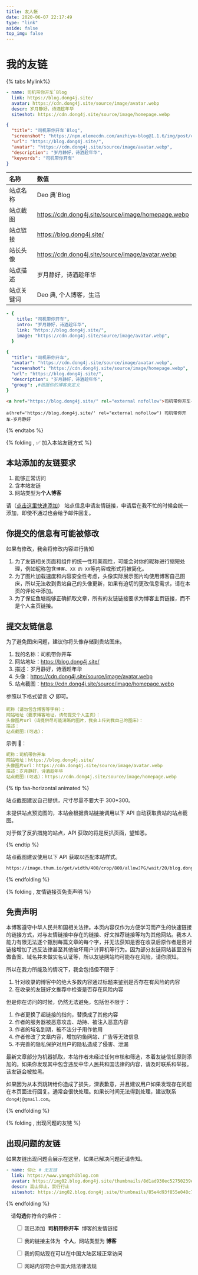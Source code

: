 ```yaml
---
title: 友人帐
date: 2020-06-07 22:17:49
type: "link"
aside: false
top_img: false
---
```


<h1>我的友链</h1>

{% tabs Mylink%}

<!-- tab 🙋 butterfly-💭candy -->

```yml
- name: 司机带你开车`Blog
  link: https://blog.dong4j.site/
  avatar: https://cdn.dong4j.site/source/image/avatar.webp
  descr: 岁月静好，诗酒趁年华
  siteshot: https://cdn.dong4j.site/source/image/homepage.webp
```

<!-- endtab -->

<!-- tab ☀️Volantis -->

```json
{
  "title": "司机带你开车`Blog",
  "screenshot": "https://npm.elemecdn.com/anzhiyu-blog@1.1.6/img/post/common/blog.dong4j.sitep.jpg",
  "url": "https://blog.dong4j.site/",
  "avatar": "https://cdn.dong4j.site/source/image/avatar.webp",
  "description": "岁月静好，诗酒趁年华",
  "keywords": "司机带你开车"
}
```

<!-- endtab -->

<!-- tab 🌴General -->

| 名称       | 数值                                                                           |
| :--------- | :----------------------------------------------------------------------------- |
| 站点名称   | Deo 典`Blog                                                                    |
| 站点截图   | https://cdn.dong4j.site/source/image/homepage.webp |
| 站点链接   | https://blog.dong4j.site/                                                      |
| 站长头像   | https://cdn.dong4j.site/source/image/avatar.webp   |
| 站点描述   | 岁月静好，诗酒趁年华                                                           |
| 站点关键词 | Deo 典, 个人博客，生活                                                         |

<!-- endtab -->

<!-- tab Fuild -->

```yml
- {
    title: "司机带你开车",
    intro: "岁月静好，诗酒趁年华",
    link: "https://blog.dong4j.site/",
    image: "https://cdn.dong4j.site/source/image/avatar.webp",
  }
```

<!-- endtab -->

<!-- tab Volantis -->

```yml
{
  "title": "司机带你开车",
  "avatar": "https://cdn.dong4j.site/source/image/avatar.webp",
  "screenshot": "https://cdn.dong4j.site/source/image/homepage.webp",
  "url": "https://blog.dong4j.site/",
  "description": "岁月静好，诗酒趁年华",
  "group": ,#根据你的博客来定义
}
```

<!-- endtab -->

<!-- tab Html -->

```html
<a href="https://blog.dong4j.site/" rel="external nofollow">司机带你开车-岁月静好</a>
```

<!-- endtab -->

<!-- tab Jade -->

```code
a(href='https://blog.dong4j.site/' rel="external nofollow") 司机带你开车-岁月静好
```

<!-- endtab -->

{% endtabs %}

{% folding , ✅ 加入本站友链方式 %}

## 本站添加的友链要求

1. 能够正常访问
2. 含本站友链
3. 网站类型为<strong>个人博客</strong>

请（<a onclick="anzhiyu.addFriendLink()" href="#post-comment">点击这里快速添加</a>） 站点信息申请友情链接，申请后在我不忙的时候会统一添加，即使不通过也会给予邮件回复。

## 你提交的信息有可能被修改

如果有修改，我会将修改内容进行告知

1. 为了友链相关页面和组件的统一性和美观性，可能会对你的昵称进行缩短处理，例如昵称包含`博客`、`XX 的 XX`等内容或形式将被简化。
2. 为了图片加载速度和内容安全性考虑，头像实际展示图片均使用博客自己图床，所以无法收到贵站自己的头像更新，如果有迫切的更改信息需求，请在本页的评论中添加。
3. 为了保证鱼塘能够正确抓取文章，所有的友链链接要求为博客主页链接，而不是个人主页链接。

## 提交友链信息

为了避免图床问题，建议你将头像存储到贵站图床。

1. 我的名称：司机带你开车
2. 网站地址：https://blog.dong4j.site/
3. 描述：岁月静好，诗酒趁年华
4. 头像：https://cdn.dong4j.site/source/image/avatar.webp
5. 站点截图：https://cdn.dong4j.site/source/image/homepage.webp

参照以下格式留言 📋 即可。

```yml
昵称（请勿包含博客等字样）：
网站地址（要求博客地址，请勿提交个人主页）：
头像图片url（请提供尽可能清晰的图片，我会上传到我自己的图床）：
描述：
站点截图:(可选)：
```

示例 📢：

```yml
昵称：司机带你开车
网站地址：https://blog.dong4j.site/
头像图片url：https://cdn.dong4j.site/source/image/avatar.webp
描述：岁月静好，诗酒趁年华
站点截图:(可选)：https://cdn.dong4j.site/source/image/homepage.webp
```

{% tip faa-horizontal animated %}

站点截图建议自己提供，尺寸尽量不要大于 300\*300。

未提供站点预览图的，本站会根据贵站链接调用以下 API 自动获取贵站的站点截图。

对于做了反扒措施的站点，API 获取的将是反扒页面，望知悉。

{% endtip %}

站点截图建议使用以下 API 获取以匹配本站样式。

```markdown
https://image.thum.io/get/width/400/crop/800/allowJPG/wait/20/blog.dong4j.site/https://<你的域名>/
```

{% endfolding %}

{% folding , 友情链接页免责声明 %}

## 免责声明

本博客遵守中华人民共和国相关法律。本页内容仅作为方便学习而产生的快速链接的链接方式，对与友情链接中存在的链接、好文推荐链接等均为其他网站。我本人能力有限无法逐个甄别每篇文章的每个字，并无法获知是否在收录后原作者是否对链接增加了违反法律甚至其他破坏用户计算机等行为。因为部分友链网站甚至没有做备案、域名并未做实名认证等，所以友链网站均可能存在风险，请你须知。

所以在我力所能及的情况下，我会包括但不限于：

1. 针对收录的博客中的绝大多数内容通过标题来鉴别是否存在有风险的内容
2. 在收录的友链好文推荐中检查是否存在风险内容

但是你在访问的时候，仍然无法避免，包括但不限于：

1. 作者更换了超链接的指向，替换成了其他内容
2. 作者的服务器被恶意攻击、劫持、被注入恶意内容
3. 作者的域名到期，被不法分子用作他用
4. 作者修改了文章内容，增加钓鱼网站、广告等无效信息
5. 不完善的隐私保护对用户的隐私造成了侵害、泄漏

最新文章部分为机器抓取，本站作者未经过任何审核和筛选，本着友链信任原则添加的。如果你发现其中包含违反中华人民共和国法律的内容，请及时联系和举报。该友链会被拉黑。

如果因为从本页跳转给你造成了损失，深表歉意，并且建议用户如果发现存在问题在本页面进行回复。通常会很快处理。如果长时间无法得到处理，建议联系`dong4j@gmail.com`。

{% endfolding %}

{% folding , 出现问题的友链 %}

## 出现问题的友链

如果友链出现问题会展示在这里，如果已解决问题还请告知。

```yml
- name: 仰止 # 无友链
  link: https://www.yangzhiblog.com
  avatar: https://img02.blog.dong4j.site/thumbnails/8d1ad930ec52750239ea6b7d0a3a44f5.png
  descr: 高山仰止，景行行止
  siteshot: https://img02.blog.dong4j.site/thumbnails/85e4d93f855e048c75c8cb07b74236bb.png
```

{% endfolding %}

<p style="padding: 0 0 0 .8rem">
    请<strong>勾选</strong>你符合的条件：
</p>
<div id="friendlink_checkboxs" style="padding: 0 0 0 1.6rem">
    <p>
        <label class="checkbox">
            <input type="checkbox" class="checkbox-input" id="checkbox1">
            我已添加&nbsp; <b>司机带你开车</b> &nbsp;博客的友情链接
        </label>
    </p>
    <p>
        <label class="checkbox">
            <input type="checkbox" class="checkbox-input" id="checkbox2">
            我的链接主体为&nbsp; <b>个人</b>，网站类型为&nbsp;<b>博客</b>
        </label>
    </p>
    <p>
        <label class="checkbox">
            <input type="checkbox" class="checkbox-input" id="checkbox3">
            我的网站现在可以在中国大陆区域正常访问
        </label>
    </p>
    <p>
        <label class="checkbox">
            <input type="checkbox" class="checkbox-input" id="checkbox4">
            网站内容符合中国大陆法律法规
        </label>
    </p>
</div>

<script>
document.addEventListener("DOMContentLoaded", function () {
    const checkboxes = document.querySelectorAll(".checkbox-input");

    // 更新提交按钮的显示状态
    function updateSubmitButton() {
    const twikooSubmit = document.querySelector(".tk-submit");
    const input = document.querySelector('.el-textarea__inner');

    // 检查 .tk-submit 是否存在
    if (!twikooSubmit) {
      console.warn("评论提交按钮 .tk-submit 未找到");
      return;
    }

    // 检查 .el-textarea__inner 是否存在
    if (!input) {
        console.warn("评论输入框 .el-textarea__inner 未找到");
        return;
    }

    // 检查是否所有复选框都已勾选
    const allChecked = Array.from(checkboxes).every(checkbox => checkbox.checked);

    if (allChecked) {
        // 显示提交按钮
        twikooSubmit.style.opacity = "1";
        twikooSubmit.style.height = "auto";
        twikooSubmit.style.overflow = "visible";

        // 填写模板信息到输入框
        input.value = '昵称（请勿包含博客等字样）：\n网站地址（要求博客地址，请勿提交个人主页）：\n头像图片url（请提供尽可能清晰的图片，我会上传到我自己的图床）：\n描述：\n类型（生活类或者技术类二选一）：\n能看到友情链接的地址：';

        // 模拟输入事件以更新界面
        input.dispatchEvent(new Event('input', { bubbles: true }));

        // 将光标设置到最后一行
        input.focus();
        input.setSelectionRange(input.value.length, input.value.length);
    } else {
        // 隐藏提交按钮
        twikooSubmit.style.opacity = "0";
        twikooSubmit.style.height = "0";
        twikooSubmit.style.overflow = "hidden";
        input.value = '';
    }
  }

    // 给每个复选框添加监听器
    checkboxes.forEach(checkbox => checkbox.addEventListener("change", updateSubmitButton));
});
</script>

<style>
.comment-head {
    display: none;
}
/* 隐藏提交按钮 */
.tk-comments > .tk-submit {
    opacity: 0;
    height: 0;
    transition: opacity 0.5s ease, height 0.5s ease;
    overflow: hidden;
}
</style>
